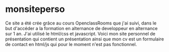 # monsiteperso
Ce site a été crée grâce au cours OpenclassRooms que j'ai suivi, dans le but d'accéder a la formation en alternance de developpeur en alternance sur 1 an.
J'ai utilisé le html/css et javascript.
Voici mon site personnel de présentation qui contient un présentation ainsi que mon cv est un formulaire de contact en html/js
qui pour le moment n'est pas fonctionnel.
